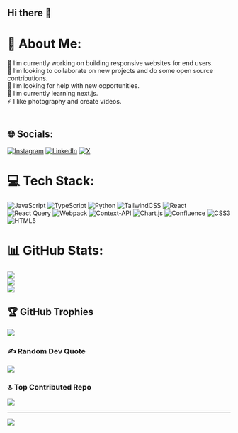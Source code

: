 ## Hi there 👋

# 💫 About Me:
🔭 I’m currently working on building responsive websites for end users.<br>👯 I’m looking to collaborate on new projects and do some open source contributions.<br>🤝 I’m looking for help with new opportunities.<br>🌱 I’m currently learning next.js.<br>⚡ I like photography and create videos.<br><br>


## 🌐 Socials:
[![Instagram](https://img.shields.io/badge/Instagram-%23E4405F.svg?logo=Instagram&logoColor=white)](https://instagram.com/https://www.instagram.com/adiiiii.exe/) [![LinkedIn](https://img.shields.io/badge/LinkedIn-%230077B5.svg?logo=linkedin&logoColor=white)](https://linkedin.com/in/https://www.linkedin.com/in/aditya-anand-4a843516a/) [![X](https://img.shields.io/badge/X-black.svg?logo=X&logoColor=white)](https://x.com/https://x.com/Adandfys36676) 

# 💻 Tech Stack:
![JavaScript](https://img.shields.io/badge/javascript-%23323330.svg?style=flat-square&logo=javascript&logoColor=%23F7DF1E) ![TypeScript](https://img.shields.io/badge/typescript-%23007ACC.svg?style=flat-square&logo=typescript&logoColor=white) ![Python](https://img.shields.io/badge/python-3670A0?style=flat-square&logo=python&logoColor=ffdd54) ![TailwindCSS](https://img.shields.io/badge/tailwindcss-%2338B2AC.svg?style=flat-square&logo=tailwind-css&logoColor=white) ![React](https://img.shields.io/badge/react-%2320232a.svg?style=flat-square&logo=react&logoColor=%2361DAFB) ![React Query](https://img.shields.io/badge/-React%20Query-FF4154?style=flat-square&logo=react%20query&logoColor=white) ![Webpack](https://img.shields.io/badge/webpack-%238DD6F9.svg?style=flat-square&logo=webpack&logoColor=black) ![Context-API](https://img.shields.io/badge/Context--Api-000000?style=flat-square&logo=react) ![Chart.js](https://img.shields.io/badge/chart.js-F5788D.svg?style=flat-square&logo=chart.js&logoColor=white) ![Confluence](https://img.shields.io/badge/confluence-%23172BF4.svg?style=flat-square&logo=confluence&logoColor=white) ![CSS3](https://img.shields.io/badge/css3-%231572B6.svg?style=flat-square&logo=css3&logoColor=white) ![HTML5](https://img.shields.io/badge/html5-%23E34F26.svg?style=flat-square&logo=html5&logoColor=white)
# 📊 GitHub Stats:
![](https://github-readme-stats.vercel.app/api?username=adityaFE&theme=github_dark&hide_border=false&include_all_commits=true&count_private=false)<br/>
![](https://github-readme-streak-stats.herokuapp.com/?user=adityaFE&theme=github_dark&hide_border=false)<br/>
![](https://github-readme-stats.vercel.app/api/top-langs/?username=adityaFE&theme=github_dark&hide_border=false&include_all_commits=true&count_private=false&layout=compact)

## 🏆 GitHub Trophies
![](https://github-profile-trophy.vercel.app/?username=adityaFE&theme=onedark&no-frame=false&no-bg=true&margin-w=4)

### ✍️ Random Dev Quote
![](https://quotes-github-readme.vercel.app/api?type=horizontal&theme=radical)

### 🔝 Top Contributed Repo
![](https://github-contributor-stats.vercel.app/api?username=adityaFE&limit=5&theme=dark&combine_all_yearly_contributions=true)

---
[![](https://visitcount.itsvg.in/api?id=adityaFE&icon=0&color=2)](https://visitcount.itsvg.in)

<!-- Proudly created with GPRM ( https://gprm.itsvg.in ) -->
